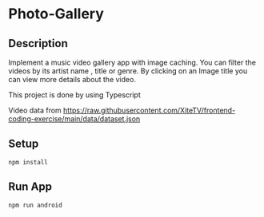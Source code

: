 # Photo-Gallery

## Description

Implement a music video gallery app with image caching.
You can filter the videos by its artist name , title or genre. By clicking on an Image title you
can view more details about the video.

This project is done by using Typescript

Video data from https://raw.githubusercontent.com/XiteTV/frontend-coding-exercise/main/data/dataset.json

## Setup

```
npm install
```

## Run App

```
npm run android
```
